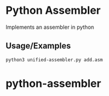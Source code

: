 
# Python Assembler

Implements an assembler in python

## Usage/Examples

```
python3 unified-assembler.py add.asm
```


# python-assembler
